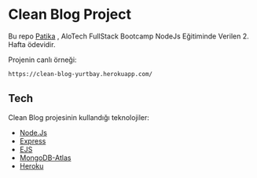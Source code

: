 # Clean Blog Project

Bu repo [Patika](https://www.patika.dev) , AloTech FullStack Bootcamp NodeJs Eğitiminde Verilen 2. Hafta ödevidir.

Projenin canlı örneği:

```sh
https://clean-blog-yurtbay.herokuapp.com/
```

## Tech

Clean Blog projesinin kullandığı teknolojiler:

- [Node.Js](https://nodejs.org/en/)
- [Express](https://expressjs.com)
- [EJS](https://ejs.co)
- [MongoDB-Atlas](https://www.mongodb.com/atlas/database)
- [Heroku](https://www.heroku.com)